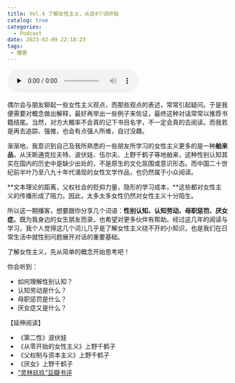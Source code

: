 ```yaml
---
title: Vol.4 了解女性主义，从这4个词开始
catalog: true
categories:
  - Podcast
date: 2023-02-09 22:18:23
tags:
 - 播客
---
```

​<audio id="audio" controls="" preload="none" display="block">
      <source id="mp3" src="https://media.xyzcdn.net/ll2oUSL_QI9Uh60XFOiYjL67asjT.m4a">
</audio>

偶尔会与朋友聊起一些女性主义观点，而那些观点的表述，常常引起疑问。于是我便需要对概念做出解释，最好再举出一些例子来佐证，最终这种对话常常以推荐书籍结尾。当然，对方大概率不会真的记下书目名字，不一定会真的去阅读。而我若是再去追踪、强推，也会有点强人所难，自讨没趣。

渐渐地，我意识到自己及我所熟悉的一些朋友所学习的女性主义更多的是一种**舶来品**，从沃斯通克拉夫特、波伏娃、伍尔夫、上野千鹤子等地舶来，这种性别认知其实在国内的历史中是缺少出处的，不是原生的文化氛围或意识形态。而中国二十世纪前半叶乃至八九十年代涌现的女性文学作品，也仍然属于小众阅读。

**文本理论的距离，父权社会的贬抑力量，隐形的学习成本，**这些都对女性主义的传播形成了阻力。因此，太多太多女性仍然对女性主义十分陌生。

所以这一期播客，想要跟你分享几个词语：**性别认知、认知劳动、母职惩罚、厌女症**。既为我身边的女生朋友而录，也希望对更多伙伴有帮助。经过这几年的阅读与学习，我个人觉得这几个词儿几乎是了解女性主义绕不开的小知识，也是我们在日常生活中就性别问题展开对话的重要基础。

了解女性主义，先从简单的概念开始思考吧！

你会听到：

- 如何理解性别认知？
- 认知劳动是什么？
- 母职惩罚是什么？
- 厌女症又是什么？

【延伸阅读】

- 《第二性》波伏娃
- 《从零开始的女性主义》上野千鹤子
- 《父权制与资本主义》上野千鹤子
- 《厌女》上野千鹤子
- [“灵林玖玖”豆瓣书评](https://book.douban.com/review/12053812/)
